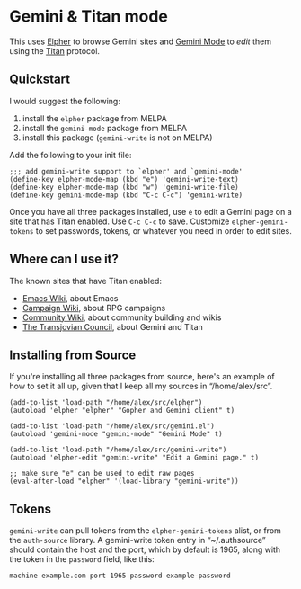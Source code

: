 # Gemini & Titan mode

This uses [Elpher](https://thelambdalab.xyz/elpher/) to browse Gemini
sites and [Gemini Mode](https://git.carcosa.net/jmcbray/gemini.el) to
*edit* them using the [Titan](https://transjovian.org:1965/titan)
protocol.

## Quickstart

I would suggest the following:

1. install the `elpher` package from MELPA
2. install the `gemini-mode` package from MELPA
3. install this package (`gemini-write` is not on MELPA)

Add the following to your init file:

```elisp
;;; add gemini-write support to `elpher' and `gemini-mode'
(define-key elpher-mode-map (kbd "e") 'gemini-write-text)
(define-key elpher-mode-map (kbd "w") 'gemini-write-file)
(define-key gemini-mode-map (kbd "C-c C-c") 'gemini-write)
```

Once you have all three packages installed, use `e` to edit a Gemini
page on a site that has Titan enabled. Use `C-c C-c` to save.
Customize `elpher-gemini-tokens` to set passwords, tokens, or whatever
you need in order to edit sites.

## Where can I use it?

The known sites that have Titan enabled:

* [Emacs Wiki](gemini://emacswiki.org/), about Emacs
* [Campaign Wiki](gemini://emacswiki.org/), about RPG campaigns
* [Community Wiki](gemini://communitywiki.org/), about community building and wikis
* [The Transjovian Council](gemini://transjovian.org/), about Gemini and Titan

## Installing from Source

If you're installing all three packages from source, here's an example
of how to set it all up, given that I keep all my sources in
“/home/alex/src”.

```elisp
(add-to-list 'load-path "/home/alex/src/elpher")
(autoload 'elpher "elpher" "Gopher and Gemini client" t)

(add-to-list 'load-path "/home/alex/src/gemini.el")
(autoload 'gemini-mode "gemini-mode" "Gemini Mode" t)

(add-to-list 'load-path "/home/alex/src/gemini-write")
(autoload 'elpher-edit "gemini-write" "Edit a Gemini page." t)

;; make sure "e" can be used to edit raw pages
(eval-after-load "elpher" '(load-library "gemini-write"))
```

## Tokens

`gemini-write` can pull tokens from the `elpher-gemini-tokens` alist,
or from the `auth-source` library. A gemini-write token entry in
“~/.authsource” should contain the host and the port, which by default
is 1965, along with the token in the `password` field, like this:

```netrc
machine example.com port 1965 password example-password
```
